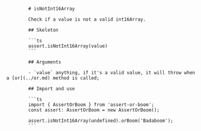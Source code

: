             # isNotInt16Array

            Check if a value is not a valid int16Array.

            ## Skeleton

            ```ts
            assert.isNotInt16Array(value)
            ```

            ## Arguments

            - `value` anything, if it's a valid value, it will throw when a [or](../or.md) method is called;

            ## Import and use

            ```ts
            import { AssertOrBoom } from 'assert-or-boom';
            const assert: AssertOrBoom = new AssertOrBoom();

            assert.isNotInt16Array(undefined).orBoom('Badaboom');
            ```
